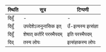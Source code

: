 | स्थिति | सूत्र | टिप्पणी |
| ----- | ------- | ------ |
| दिवुँ | - | - |
| दिवुँ | उपदेशेऽजनुनासिक इत् | उँ-इत्यस्य इत्संज्ञा |
| दिवुँ | शेषात् कर्तरि परस्मैपदम् | इति परस्मैपदम् |
| दिव् | तस्य लोपः | इत्संज्ञकस्य लोपः |
